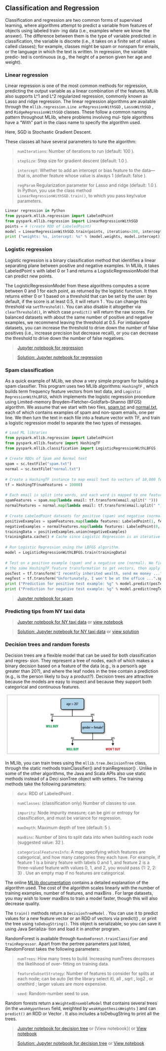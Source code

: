 ## Classification and Regression
Classification and regression are two common forms of supervised learning, where
algorithms attempt to predict a variable from features of objects using labeled train‐
ing data (i.e., examples where we know the answer). The difference between them is
the type of variable predicted: in classification, the variable is discrete (i.e., it takes on
a finite set of values called classes); for example, classes might be spam or nonspam for
emails, or the language in which the text is written. In regression, the variable predic‐
ted is continuous (e.g., the height of a person given her age and weight).

### Linear regression
Linear regression is one of the most common methods for regression, predicting the
output variable as a linear combination of the features. MLlib also supports L^1 and L^2
regularized regression, commonly known as Lasso and ridge regression.
The linear regression algorithms are available through the `mllib.regression.Line
arRegressionWithSGD` , `LassoWithSGD` , and `RidgeRegressionWithSGD` classes. These
follow a common naming pattern throughout MLlib, where problems involving mul‐
tiple algorithms have a “With” part in the class name to specify the algorithm used.

Here, SGD is Stochastic Gradient Descent.

These classes all have several parameters to tune the algorithm:
> `numIterations`: Number of iterations to run (default: 100 ).

> `stepSize`: Step size for gradient descent (default: 1.0 ).

> `intercept`: Whether to add an intercept or bias feature to the data—that is, another feature whose value is always 1 (default: false ).

> `regParam` Regularization parameter for Lasso and ridge (default: 1.0 ).
In Python, you use the class method `LinearRegressionWithSGD.train()`, to which you pass key/value parameters.

```Python
Linear regression in Python
from pyspark.mllib.regression import LabeledPoint
from pyspark.mllib.regression import LinearRegressionWithSGD
points = # (create RDD of LabeledPoint)
model = LinearRegressionWithSGD.train(points, iterations=200, intercept=True)
print ("weights: %s, intercept: %s" % (model.weights, model.intercept))
```

### Logistic regression
Logistic regression is a binary classification method that identifies a linear separating
plane between positive and negative examples. In MLlib, it takes LabeledPoint s with
label 0 or 1 and returns a LogisticRegressionModel that can predict new points.

The LogisticRegressionModel from these algorithms computes a score between 0
and 1 for each point, as returned by the logistic function. It then returns either 0 or 1
based on a threshold that can be set by the user: by default, if the score is at least 0.5, it
will return 1 . You can change this threshold via `setThreshold()`. You can also disable it altogether via `clearThreshold()`, in which case `predict()` will return the raw
scores. For balanced datasets with about the same number of positive and negative
examples, we recommend leaving the threshold at 0.5. For imbalanced datasets, you
can increase the threshold to drive down the number of false positives (i.e., increase
precision but decrease recall), or you can decrease the threshold to drive down the
number of false negatives.

> [Jupyter notebook for regression](https://nbviewer.jupyter.org/urls/raw.githubusercontent.com/kks32-courses/data-analytics/master/spark/mllib/regression-exercise.ipynb)

> [Solution: Jupyter notebook for regression](https://nbviewer.jupyter.org/urls/raw.githubusercontent.com/kks32-courses/data-analytics/master/spark/mllib/regression.ipynb)

### Spam classification

As a quick example of MLlib, we show a very simple program for building a spam
classifier. This program uses two MLlib algorithms: `HashingTF` , which builds
term frequency feature vectors from text data, and
`Logistic RegressionWithLBFGS`, which implements the logistic regression
procedure using Limited-memory Broyden–Fletcher–Goldfarb–Shanno (BFGS)
algorithm. We assume that we start with two files, [spam.txt](spam.txt) and [normal.txt](normal.txt), each of which contains examples of spam and non-spam
emails, one per line. We then turn the text in each file into a feature vector
with TF, and train a logistic regression model to separate the two types of
messages.

```Python
# Load ML libraries
from pyspark.mllib.regression import LabeledPoint
from pyspark.mllib.feature import HashingTF
from pyspark.mllib.classification import LogisticRegressionWithLBFGS

# Create RDDs of Spam and Normal text
spam = sc.textFile("spam.txt")
normal = sc.textFile("normal.txt")

# Create a HashingTF instance to map email text to vectors of 10,000 features.
tf = HashingTF(numFeatures = 10000)

# Each email is split into words, and each word is mapped to one feature.
spamFeatures = spam.map(lambda email: tf.transform(email.split(" ")))
normalFeatures = normal.map(lambda email: tf.transform(email.split(" ")))

# Create LabeledPoint datasets for positive (spam) and negative (normal) examples.
positiveExamples = spamFeatures.map(lambda features: LabeledPoint(1, features))
negativeExamples = normalFeatures.map(lambda features: LabeledPoint(0, features))
trainingData = positiveExamples.union(negativeExamples)
trainingData.cache() # Cache since Logistic Regression is an iterative algorithm.

# Run Logistic Regression using the LBFGS algorithm.
model = LogisticRegressionWithLBFGS.train(trainingData)

# Test on a positive example (spam) and a negative one (normal). We first apply
# the same HashingTF feature transformation to get vectors, then apply the model.
posTest = tf.transform("I recently inherited wealth, send me money ...".split(" "))
negTest = tf.transform("Unfortunately, I won't be at the office ...".split(" "))
print ("Prediction for positive test example: %g" % model.predict(posTest))
print ("Prediction for negative test example: %g" % model.predict(negTest))
```
> [Jupyter notebook for spam](https://nbviewer.jupyter.org/urls/raw.githubusercontent.com/kks32-courses/data-analytics/master/spark/mllib/spam.ipynb)

### Predicting tips from NY taxi data

> [Jupyter notebook for NY taxi data](ny-taxi-exercise.ipynb) or [view notebook](https://nbviewer.jupyter.org/urls/raw.githubusercontent.com/kks32-courses/data-analytics/master/spark/mllib/ny-taxi-exercise.ipynb)


> [Solution: Jupyter notebook for NY taxi data](ny-taxi-exercise.ipynb)
or [view solution](https://nbviewer.jupyter.org/urls/raw.githubusercontent.com/kks32-courses/data-analytics/master/spark/mllib/ny-taxi.ipynb)

### Decision trees and random forests
Decision trees are a flexible model that can be used for both classification and regres‐
sion. They represent a tree of nodes, each of which makes a binary decision based on
a feature of the data (e.g., is a person’s age greater than 20?), and where the leaf nodes
in the tree contain a prediction (e.g., is the person likely to buy a product?). Decision
trees are attractive because the models are easy to inspect and because they support
both categorical and continuous features.

![Decision Tree](decision-tree.png)

In MLlib, you can train trees using the `mllib.tree.DecisionTree` class, through the
static methods trainClassifier() and trainRegressor() . Unlike in some of the
other algorithms, the Java and Scala APIs also use static methods instead of a Deci
sionTree object with setters. The training methods take the following parameters:

> `data`: RDD of LabeledPoint .

> `numClasses`: (classification only) Number of classes to use.

> `impurity`: Node impurity measure; can be gini or entropy for classification, and must be
variance for regression.

> `maxDepth`: Maximum depth of tree (default: 5 ).

> `maxBins`: Number of bins to split data into when building each node (suggested value: 32 ).

> `categoricalFeaturesInfo`: A map specifying which features are categorical, and how many categories they each have. For example, if feature 1 is a binary feature with labels 0 and 1, and feature 2 is a three-valued feature with values 0, 1, and 2, you would pass {1: 2,
2: 3} . Use an empty map if no features are categorical.

The online [MLlib documentation](https://spark.apache.org/docs/latest/mllib-decision-tree.html) contains a detailed explanation of the algorithm
used. The cost of the algorithm scales linearly with the number of training examples,
number of features, and maxBins . For large datasets, you may wish to lower maxBins
to train a model faster, though this will also decrease quality.

The `train()` methods return a `DecisionTreeModel` . You can use it to predict values
for a new feature vector or an RDD of vectors via predict() , or print the tree using
`toDebugString()`. This object is serializable, so you can save it using Java Serializa‐
tion and load it in another program.

RandomForest is available through `RandomForest.trainClassifier` and `trainRegressor`.
Apart from the pertree parameters just listed, RandomForest takes the following parameters:

> `numTrees`: How many trees to build. Increasing numTrees decreases the likelihood of over‐
fitting on training data.

> `featureSubsetStrategy`: Number of features to consider for splits at each node; can be auto (let the library select it), all , sqrt , log2 , or onethird ; larger values are more expensive.

> `seed`: Random-number seed to use.

Random forests return a `WeightedEnsembleModel` that contains several trees (in the
`weakHypotheses` field, weighted by `weakHypothesisWeights` ) and can `predict()` an
RDD or Vector . It also includes a toDebugString to print all the trees.

> [Jupyter notebook for decision tree](trees-exercise.ipynb) or [View notebook]( or [View notebook](https://nbviewer.jupyter.org/urls/raw.githubusercontent.com/kks32-courses/data-analytics/master/spark/mllib/trees-exercise.ipynb)

> [Solution: Jupyter notebook for decision tree](trees.ipynb) or [View notebook](https://nbviewer.jupyter.org/urls/raw.githubusercontent.com/kks32-courses/data-analytics/master/spark/mllib/trees.ipynb)
